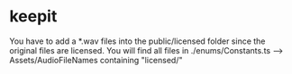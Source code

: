 # keepit
You have to add a *.wav files into the public/licensed folder since the original files are licensed.
You will find all files in ./enums/Constants.ts --> Assets/AudioFileNames containing "licensed/"